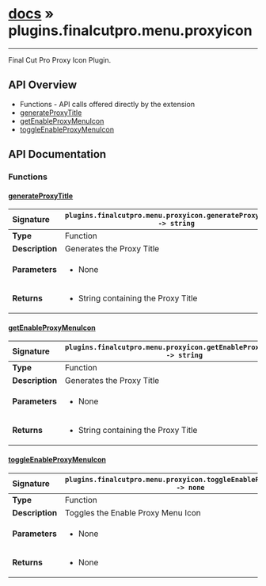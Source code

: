 # [docs](index.md) » plugins.finalcutpro.menu.proxyicon
---

Final Cut Pro Proxy Icon Plugin.

## API Overview
* Functions - API calls offered directly by the extension
 * [generateProxyTitle](#generateproxytitle)
 * [getEnableProxyMenuIcon](#getenableproxymenuicon)
 * [toggleEnableProxyMenuIcon](#toggleenableproxymenuicon)

## API Documentation

### Functions

#### [generateProxyTitle](#generateproxytitle)
| <span style="float: left;">**Signature**</span> | <span style="float: left;">`plugins.finalcutpro.menu.proxyicon.generateProxyTitle() -> string` </span>                                                          |
| -----------------------------------------------------|---------------------------------------------------------------------------------------------------------|
| **Type**                                             | Function                                                                                         |
| **Description**                                      | Generates the Proxy Title                                                                                         |
| **Parameters**                                       | <ul><li>None</li></ul> |
| **Returns**                                          | <ul><li>String containing the Proxy Title</li></ul>          |

#### [getEnableProxyMenuIcon](#getenableproxymenuicon)
| <span style="float: left;">**Signature**</span> | <span style="float: left;">`plugins.finalcutpro.menu.proxyicon.getEnableProxyMenuIcon() -> string` </span>                                                          |
| -----------------------------------------------------|---------------------------------------------------------------------------------------------------------|
| **Type**                                             | Function                                                                                         |
| **Description**                                      | Generates the Proxy Title                                                                                         |
| **Parameters**                                       | <ul><li>None</li></ul> |
| **Returns**                                          | <ul><li>String containing the Proxy Title</li></ul>          |

#### [toggleEnableProxyMenuIcon](#toggleenableproxymenuicon)
| <span style="float: left;">**Signature**</span> | <span style="float: left;">`plugins.finalcutpro.menu.proxyicon.toggleEnableProxyMenuIcon() -> none` </span>                                                          |
| -----------------------------------------------------|---------------------------------------------------------------------------------------------------------|
| **Type**                                             | Function                                                                                         |
| **Description**                                      | Toggles the Enable Proxy Menu Icon                                                                                         |
| **Parameters**                                       | <ul><li>None</li></ul> |
| **Returns**                                          | <ul><li>None</li></ul>          |

